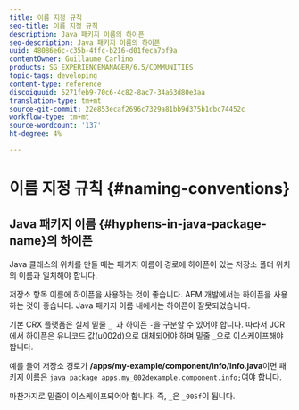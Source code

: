 ```yaml
---
title: 이름 지정 규칙
seo-title: 이름 지정 규칙
description: Java 패키지 이름의 하이픈
seo-description: Java 패키지 이름의 하이픈
uuid: 48086e6c-c35b-4ffc-b216-d01feca7bf9a
contentOwner: Guillaume Carlino
products: SG_EXPERIENCEMANAGER/6.5/COMMUNITIES
topic-tags: developing
content-type: reference
discoiquuid: 5271feb9-70c6-4c82-8ac7-34a63d80e3aa
translation-type: tm+mt
source-git-commit: 22e853ecaf2696c7329a81bb9d375b1dbc74452c
workflow-type: tm+mt
source-wordcount: '137'
ht-degree: 4%

---
```



# 이름 지정 규칙 {#naming-conventions}

## Java 패키지 이름 {#hyphens-in-java-package-name}의 하이픈

Java 클래스의 위치를 만들 때는 패키지 이름이 경로에 하이픈이 있는 저장소 폴더 위치의 이름과 일치해야 합니다.

저장소 항목 이름에 하이픈을 사용하는 것이 좋습니다. AEM 개발에서는 하이픈을 사용하는 것이 좋습니다. Java 패키지 이름 내에서는 하이픈이 잘못되었습니다.

기본 CRX 플랫폼은 실제 밑줄 `_ `과 하이픈 `-`을 구분할 수 있어야 합니다. 따라서 JCR에서 하이픈은 유니코드 값(u002d)으로 대체되어야 하며 밑줄 `_`으로 이스케이프해야 합니다.

예를 들어 저장소 경로가 **/apps/my-example/component/info/Info.java**&#x200B;이면 패키지 이름은 `java package apps.my_002dexample.component.info;`여야 합니다.

마찬가지로 밑줄이 이스케이프되어야 합니다. 즉, `_`은 `_005f`이 됩니다.
